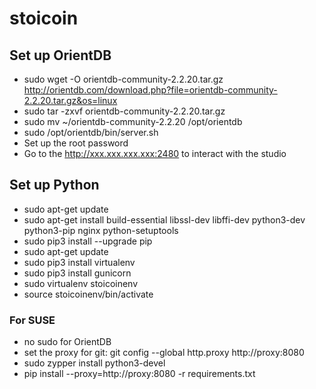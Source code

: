 # stoicoin
## Set up OrientDB
- sudo wget -O orientdb-community-2.2.20.tar.gz http://orientdb.com/download.php?file=orientdb-community-2.2.20.tar.gz&os=linux
- sudo tar -zxvf orientdb-community-2.2.20.tar.gz
- sudo mv ~/orientdb-community-2.2.20 /opt/orientdb
- sudo /opt/orientdb/bin/server.sh
- Set up the root password
- Go to the http://xxx.xxx.xxx.xxx:2480 to interact with the studio

## Set up Python
- sudo apt-get update
- sudo apt-get install build-essential libssl-dev libffi-dev python3-dev python3-pip nginx python-setuptools
- sudo pip3 install --upgrade pip
- sudo apt-get update
- sudo pip3 install virtualenv
- sudo pip3 install gunicorn
- sudo virtualenv stoicoinenv
- source stoicoinenv/bin/activate
### For SUSE
- no sudo for OrientDB
- set the proxy for git: git config --global http.proxy http://proxy:8080
- sudo zypper install python3-devel
- pip install --proxy=http://proxy:8080 -r requirements.txt


